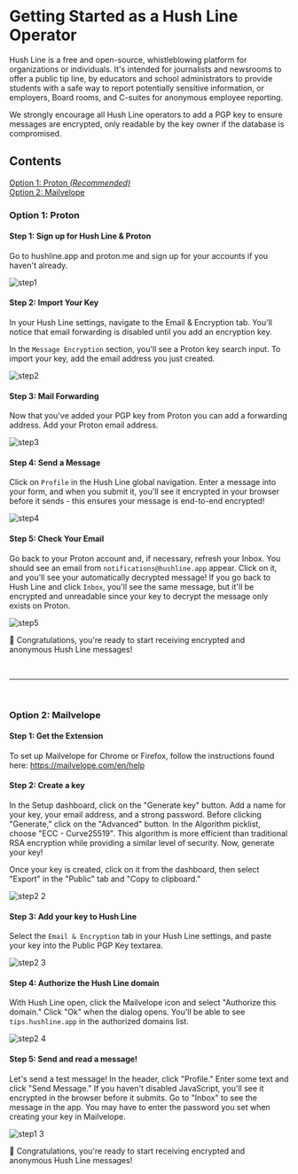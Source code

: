 # Getting Started as a Hush Line Operator

Hush Line is a free and open-source, whistleblowing platform for organizations or individuals. It's intended for journalists and newsrooms to offer a public tip line, by educators and school administrators to provide students with a safe way to report potentially sensitive information, or employers, Board rooms, and C-suites for anonymous employee reporting.

We strongly encourage all Hush Line operators to add a PGP key to ensure messages are encrypted, only readable by the key owner if the database is compromised. 

## Contents

[Option 1: Proton _(Recommended)_](#option-1-proton)<br>
[Option 2: Mailvelope](#option-2-mailvelope)

### Option 1: Proton

#### Step 1: Sign up for Hush Line & Proton 

Go to hushline.app and proton.me and sign up for your accounts if you haven't already.

![step1](https://github.com/user-attachments/assets/ae83a9a5-9dfb-47cb-9b78-9868aee0c2b2)

#### Step 2: Import Your Key

In your Hush Line settings, navigate to the Email & Encryption tab. You'll notice that email forwarding is disabled until you add an encryption key.

In the `Message Encryption` section, you'll see a Proton key search input. To import your key, add the email address you just created. 

![step2](https://github.com/user-attachments/assets/74df8729-1aea-4925-871b-fd829af3e79f)

#### Step 3: Mail Forwarding

Now that you've added your PGP key from Proton you can add a forwarding address. Add your Proton email address.

![step3](https://github.com/user-attachments/assets/32f2f7be-0414-4da4-97cf-2629790ff690)

#### Step 4: Send a Message

Click on `Profile` in the Hush Line global navigation. Enter a message into your form, and when you submit it, you'll see it encrypted in your browser before it sends - this ensures your message is end-to-end encrypted!

![step4](https://github.com/user-attachments/assets/b4af8be5-fd9f-4a36-a7c3-3817e6bf6f56)

#### Step 5: Check Your Email

Go back to your Proton account and, if necessary, refresh your Inbox. You should see an email from `notifications@hushline.app` appear. Click on it, and you'll see your automatically decrypted message! If you go back to Hush Line and click `Inbox`, you'll see the same message, but it'll be encrypted and unreadable since your key to decrypt the message only exists on Proton.

![step5](https://github.com/user-attachments/assets/0b1dfb8e-21a2-42a7-9018-c63c5fdf3c69)

🎉 Congratulations, you're ready to start receiving encrypted and anonymous Hush Line messages!

<br>

----------

<br>

### Option 2: Mailvelope

#### Step 1: Get the Extension

To set up Mailvelope for Chrome or Firefox, follow the instructions found here: https://mailvelope.com/en/help

#### Step 2: Create a key

In the Setup dashboard, click on the "Generate key" button. Add a name for your key, your email address, and a strong password. Before clicking "Generate," click on the "Advanced" button. In the Algorithm picklist, choose "ECC - Curve25519". This algorithm is more efficient than traditional RSA encryption while providing a similar level of security. Now, generate your key!

Once your key is created, click on it from the dashboard, then select "Export" in the "Public" tab and "Copy to clipboard."

![step2 2](https://github.com/user-attachments/assets/f151eeb2-c567-4733-b90a-2fded08f9a55)

#### Step 3: Add your key to Hush Line

Select the `Email & Encryption` tab in your Hush Line settings, and paste your key into the Public PGP Key textarea.

![step2 3](https://github.com/user-attachments/assets/6f4b6c60-a331-4405-a094-46596bea330b)

#### Step 4: Authorize the Hush Line domain

With Hush Line open, click the Mailvelope icon and select "Authorize this domain." Click "Ok" when the dialog opens. You'll be able to see `tips.hushline.app` in the authorized domains list. 

![step2 4](https://github.com/user-attachments/assets/dd5dadbb-5afe-4ac3-a4f2-126f289ce6dc)

#### Step 5: Send and read a message!

Let's send a test message! In the header, click "Profile." Enter some text and click "Send Message." If you haven't disabled JavaScript, you'll see it encrypted in the browser before it submits. Go to "Inbox" to see the message in the app. You may have to enter the password you set when creating your key in Mailvelope.

![step1 3](https://github.com/user-attachments/assets/1cd81ba0-4c54-49e4-8352-2008436984fd)


🎉 Congratulations, you're ready to start receiving encrypted and anonymous Hush Line messages!

